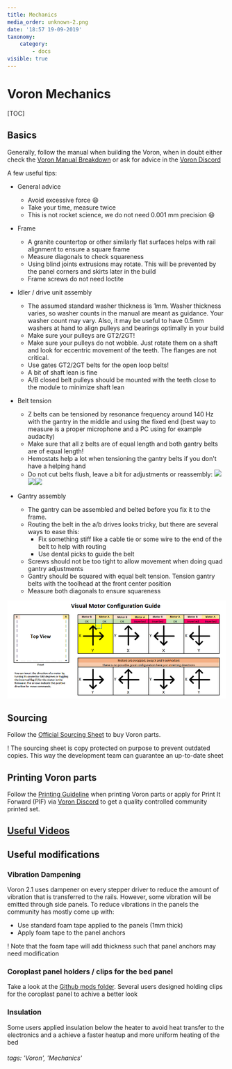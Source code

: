 ```yaml
---
title: Mechanics
media_order: unknown-2.png
date: '18:57 19-09-2019'
taxonomy:
    category:
        - docs
visible: true
---
```


# Voron Mechanics

[TOC]

## Basics
Generally, follow the manual when building the Voron, when in doubt either check the [Voron Manual Breakdown](https://www.voron.dev/home/voron-2-2-supplement/2-2-manual-breakdown) or ask for advice in the [Voron Discord](https://discord.gg/wfwFKuf)

A few useful tips:
* General advice
    * Avoid excessive force :smile: 
    * Take your time, measure twice
    * This is not rocket science, we do not need 0.001 mm precision :smile: 
* Frame
    * A granite countertop or other similarly flat surfaces helps with rail alignment to ensure a square frame
    * Measure diagonals to check squareness
    * Using blind joints extrusions may rotate. This will be prevented by the panel corners and skirts later in the build
    * Frame screws do not need loctite
* Idler / drive unit assembly
    * The assumed standard washer thickness is 1mm. Washer thickness varies, so washer counts in the manual are meant as  guidance. Your washer count may vary. Also, it may be useful to have 0.5mm washers at hand to align pulleys and bearings optimally in your build
    * Make sure your pulleys are GT2/2GT!
    * Make sure your pulleys do not wobble. Just rotate them on a shaft and look for eccentric movement of the teeth. The flanges are not critical.
    * Use gates GT2/2GT belts for the open loop belts!
    * A bit of shaft lean is fine
    * A/B closed belt pulleys should be mounted with the teeth close to the module to minimize shaft lean
* Belt tension
    * Z belts can be tensioned by resonance frequency around 140 Hz with the gantry in the middle and using the fixed end (best way to measure is a proper microphone and a PC using for example audacity)
    * Make sure that all z belts are of equal length and both gantry belts are of equal length!
    * Hemostats help a lot when tensioning the gantry belts if you don't have a helping hand
    * Do not cut belts flush, leave a bit for adjustments or reassembly: ![](https://i.imgur.com/HoKvEqd.jpg)![](https://i.imgur.com/wYqdMFS.jpg)![](https://i.imgur.com/rGGh5On.jpg)

* Gantry assembly
    * The gantry can be assembled and belted before you fix it to the frame.
    * Routing the belt in the a/b drives looks tricky, but there are several ways to ease this:
        * Fix something stiff like a cable tie or some wire to the end of the belt to help with routing
        * Use dental picks to guide the belt
    * Screws should not be too tight to allow movement when doing quad gantry adjustments
    * Gantry should be squared with equal belt tension. Tension gantry belts with the toolhead at the front center position
    * Measure both diagonals to ensure squareness

![](unknown-2.png)

## Sourcing
Follow the [Official Sourcing Sheet](https://docs.google.com/spreadsheets/d/1QS80JOHcgBIABJrAD7sIsVr5nARIzHsFrJnI4P4npgs/) to buy Voron parts.

! The sourcing sheet is copy protected on purpose to prevent outdated copies. This way the development team can guarantee an up-to-date sheet


## Printing Voron parts
Follow the [Printing Guideline](https://www.voron.dev/home/voron-2-1/faq#whataretherecommendedprintsettin...) when printing Voron parts or apply for Print It Forward (PIF) via [Voron Discord](https://discord.gg/wfwFKuf) to get a quality controlled community printed set.

## [Useful Videos](https://www.voron.dev/help-videos)

## Useful modifications
### Vibration Dampening
Voron 2.1 uses dampener on every stepper driver to reduce the amount of vibration that is transferred to the rails. However, some vibration will be emitted through side panels. To reduce vibrations in the panels the community has mostly come up with:
* Use standard foam tape applied to the panels (1mm thick)
* Apply foam tape to the panel anchors

! Note that the foam tape will add thickness such that panel anchors may need modification


### Coroplast panel holders / clips for the bed panel
Take a look at the [Github mods folder](https://github.com/VoronDesign/Voron-2/tree/master/Mods). Several users designed holding clips for the coroplast panel to achive a better look

### Insulation
Some users applied insulation below the heater to avoid heat transfer to the electronics and a achieve a faster heatup and more uniform heating of the bed

###### tags: 'Voron', 'Mechanics'

